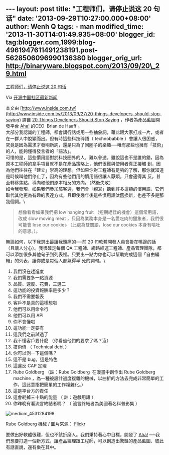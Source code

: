 --- layout: post title: "工程师们，请停止说这 20 句话" date:
'2013-09-29T10:27:00.000+08:00' author: Wenh Q tags: - man
modified\_time: '2013-11-30T14:01:49.935+08:00' blogger\_id:
tag:blogger.com,1999:blog-4961947611491238191.post-5628506096990136380
blogger\_orig\_url: http://binaryware.blogspot.com/2013/09/20\_29.html
---

[工程师们，请停止说这 20
句话](http://www.oschina.net/news/44603/20-things-developers-should-stop-saying)

Via [开源中国社区最新新闻](http://www.oschina.net/?from=rss)

本文由
[http://www.inside.com.tw](http://www.inside.com.tw/2013/09/27/20-things-developers-should-stop-saying)
譯自 [20 Things Developers Should Stop
Saying](https://medium.com/i-m-h-o/905ad07ef7fd) ，作者為產品藍圖開發平台 [Aha!](http://www.aha.io/)
的CEO  Brian de Haaff 。\
大部分我認識的工程師，都會講行話或用一些抽象詞，藉此跟大家打成一片，或者在一群人中脫穎而出。但有時這些科技碎語（
technobabble
）會讓人很困惑，究竟是因為需求才發明新詞，還是只為了同圈子的樂趣──唯有那些也擁有「技術」的人，能夠懂得發言者的「語法」。\
可惜的是，這些慣用語對於科技圈外的人，難以參透。雖說這也不是誰的錯，因為原本工程師的拿手項目就不是在產品策略上，他們很難與使用者真正接觸
到，因為他們往往在「建立」崇高的理想。但如果你對工程師有足夠的了解，那你就知道是時候叫他們停止了，因為有些他們用的慣用語很讓人厭煩，只會適得其
反，甚至轉移焦點，導向和他們原本相反的方向。（然後失敗）\
如今我發現，如果我們參加駭客週，我們會「親耳」聽到許多這類的慣用語，它們取代其他更為有趣的表達方式，且即使幾年後這些慣用語汰舊換新，也差不多是那幾個詞。\

> 想像看看如果我們把 low hanging fruit
> （短期絕佳的機會）這個常用語，改成 slow moving meat
> ，只因為業務本身是一名愛吃肉的獵象者，我們很可能會 lose our cookies
> （此處為雙關語，lose our cookies 本身有嘔吐的意思。）。

無論如何，以下我選出最讓我頭痛的──前 20
句軟體開發人員會掛在嘴邊的話（且讓人分心）。我很確定每個 QA
工程師、網路維運工程師、產品管理團隊，都可以添加很多其他句子到列表裡。只要出一點力你也可以幫助完成這個「自由編輯」的列表，讓你或是每個人都氣得半
死的詞句。\

1.  我們沒在趕進度
2.  我們需要多一點資源
3.  品質、速度、花費，三選二
4.  這功能的投資報酬率是多少？
5.  我們不需要報表
6.  客戶不是真的這樣想啦
7.  他們可以用命令行
8.  他們可以用 API
9.  你不會懂啦
10. 這功能一定要有
11. 這我們之前試過了
12. 我不懂客戶要什麼 （你看過他們的要求了嗎？沒）
13. 技術債 （ Technical debt ）
14. 你可以測一下這個嗎？
15. 這不是 bug，這是特色
16. 這違反 CAP 定理
17. Rube Goldberg （註：Rube Goldberg  在漫畫中創作出 Rube Goldberg
    machine
    ，為一種被設計過度複雜的機械，以曲折的方法去完成非常簡單的工作，這此意指把簡單的工作複雜化。）
18. 這是平台方的責任
19. 這會耗掉三十點的能量 （ 註：遊戲用語 ）
20. 你昨晚有看流言終結者嗎？ （ 流言終結者為美國著名科普影集 ）

![medium\_4531284198](http://static.oschina.net/uploads/img/201309/28075418_2u40.jpg)

Rube Goldberg 機械 /
圖片來源： [Flickr](http://www.flickr.com/photos/altuwa/4531284198/)

要做出好軟體很難，但也不該折磨人。我們秉持著心中目標，開發了
[Aha!](http://www.aha.io/)
──我們想要打造一個新方式，讓產品經理跟工程師，可以創造出驚豔的產品藍圖、彼此有話直說，還有樂在其中。
